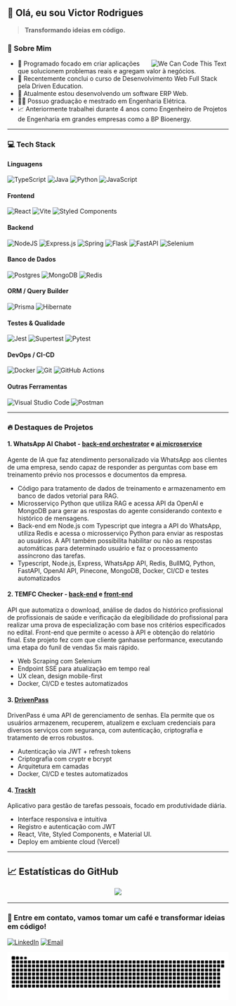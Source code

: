 ## 👋 Olá, eu sou Victor Rodrigues

> **Transformando ideias em código.**

### 🚀 Sobre Mim

<img alt="We Can Code This Text" align="right" src="https://github.com/renatainacio/renatainacio/blob/main/we-can-code-this.gif" width=35%>

- 🔭 Programado focado em criar aplicações que solucionem problemas reais e agregam valor à negócios.
- 🌱 Recentemente conclui o curso de Desenvolvimento Web Full Stack pela Driven Education.
- 📲 Atualmente estou desenvolvendo um software ERP Web.
- 👨‍🎓 Possuo graduação e mestrado em Engenharia Elétrica.
- 📈 Anteriormente trabalhei durante 4 anos como Engenheiro de Projetos de Engenharia em grandes empresas como a BP Bioenergy.

---

### 💻 Tech Stack

#### Linguagens
![TypeScript](https://img.shields.io/badge/typescript-%23007ACC.svg?style=for-the-badge&logo=typescript&logoColor=white) ![Java](https://img.shields.io/badge/java-%23ED8B00.svg?style=for-the-badge&logo=openjdk&logoColor=white) ![Python](https://img.shields.io/badge/python-3670A0?style=for-the-badge&logo=python&logoColor=ffdd54) ![JavaScript](https://img.shields.io/badge/javascript-%23323330.svg?style=for-the-badge&logo=javascript&logoColor=%23F7DF1E)
#### Frontend
![React](https://img.shields.io/badge/react-%2320232a.svg?style=for-the-badge&logo=react&logoColor=%2361DAFB) ![Vite](https://img.shields.io/badge/vite-%23646CFF.svg?style=for-the-badge&logo=vite&logoColor=white) ![Styled Components](https://img.shields.io/badge/styled--components-DB7093?style=for-the-badge&logo=styled-components&logoColor=white)
#### Backend
![NodeJS](https://img.shields.io/badge/node.js-6DA55F?style=for-the-badge&logo=node.js&logoColor=white) ![Express.js](https://img.shields.io/badge/express.js-%23404d59.svg?style=for-the-badge&logo=express&logoColor=%2361DAFB) ![Spring](https://img.shields.io/badge/spring-%236DB33F.svg?style=for-the-badge&logo=spring&logoColor=white) ![Flask](https://img.shields.io/badge/flask-%23000.svg?style=for-the-badge&logo=flask&logoColor=white) ![FastAPI](https://img.shields.io/badge/FastAPI-005571?style=for-the-badge&logo=fastapi) ![Selenium](https://img.shields.io/badge/-selenium-%43B02A?style=for-the-badge&logo=selenium&logoColor=white)
#### Banco de Dados
![Postgres](https://img.shields.io/badge/postgres-%23316192.svg?style=for-the-badge&logo=postgresql&logoColor=white) ![MongoDB](https://img.shields.io/badge/MongoDB-%234ea94b.svg?style=for-the-badge&logo=mongodb&logoColor=white) ![Redis](https://img.shields.io/badge/redis-%23DD0031.svg?style=for-the-badge&logo=redis&logoColor=white)
#### ORM / Query Builder
![Prisma](https://img.shields.io/badge/Prisma-3982CE?style=for-the-badge&logo=Prisma&logoColor=white) ![Hibernate](https://img.shields.io/badge/Hibernate-59666C?style=for-the-badge&logo=Hibernate&logoColor=white)
#### Testes & Qualidade
![Jest](https://img.shields.io/badge/-jest-%23C21325?style=for-the-badge&logo=jest&logoColor=white) ![Supertest](https://img.shields.io/badge/-Supertest-6A53A1?style=for-the-badge&logo=supertest&logoColor=white) ![Pytest](https://img.shields.io/badge/pytest-%23ffffff.svg?style=for-the-badge&logo=pytest&logoColor=2f9fe3)
#### DevOps / CI-CD
![Docker](https://img.shields.io/badge/docker-%230db7ed.svg?style=for-the-badge&logo=docker&logoColor=white) ![Git](https://img.shields.io/badge/git-%23F05033.svg?style=for-the-badge&logo=git&logoColor=white) ![GitHub Actions](https://img.shields.io/badge/github%20actions-%232671E5.svg?style=for-the-badge&logo=githubactions&logoColor=white)
#### Outras Ferramentas
![Visual Studio Code](https://img.shields.io/badge/Visual%20Studio%20Code-0078d7.svg?style=for-the-badge&logo=visual-studio-code&logoColor=white) ![Postman](https://img.shields.io/badge/Postman-FF6C37?style=for-the-badge&logo=postman&logoColor=white)

---

### 🔥 Destaques de Projetos

#### 1. WhatsApp AI Chabot - [back-end orchestrator](https://github.com/victortsrodrigues/whatsapp-ai-chatbot) e [ai microservice](https://github.com/victortsrodrigues/chatbot-republic-ai-microservice)
Agente de IA que faz atendimento personalizado via WhatsApp aos clientes de uma empresa, sendo capaz de responder as perguntas com base em treinamento prévio nos processos e documentos da empresa.
- Código para tratamento de dados de treinamento e armazenamento em banco de dados vetorial para RAG.
- Microsserviço Python que utiliza RAG e acessa API da OpenAI e MongoDB para gerar as respostas do agente considerando contexto e histórico de mensagens.
- Back-end em Node.js com Typescript que integra a API do WhatsApp, utiliza Redis e acessa o microsserviço Python para enviar as respostas ao usuários. A API também possibilita habilitar ou não as respostas automáticas para determinado usuário e faz o processamento assíncrono das tarefas.
- Typescript, Node.js, Express, WhatsApp API, Redis, BullMQ, Python, FastAPI, OpenAI API, Pinecone, MongoDB, Docker, CI/CD e testes automatizados


#### 2. TEMFC Checker - [back-end](https://github.com/victortsrodrigues/TEMFC-backend) e [front-end](https://github.com/victortsrodrigues/TEMFC-frontend)  
API que automatiza o download, análise de dados do histórico profissional de profissionais de saúde e verificação da elegibilidade do profissional para realizar uma prova de especialização com base nos critérios especificados no edital. Front-end que permite o acesso à API e obtenção do relatório final. Este projeto fez com que cliente ganhasse performance, executando uma etapa do funil de vendas 5x mais rápido. 
- Web Scraping com Selenium
- Endpoint SSE para atualização em tempo real
- UX clean, design mobile-first
- Docker, CI/CD e testes automatizados

#### 3. [DrivenPass](https://github.com/victortsrodrigues/drivenpass)  
DrivenPass é uma API de gerenciamento de senhas. Ela permite que os usuários armazenem, recuperem, atualizem e excluam credenciais para diversos serviços com segurança, com autenticação, criptografia e tratamento de erros robustos.
- Autenticação via JWT + refresh tokens
- Criptografia com cryptr e bcrypt
- Arquitetura em camadas
- Docker, CI/CD e testes automatizados

#### 4. [TrackIt](https://github.com/victortsrodrigues/TrackIt)  
Aplicativo para gestão de tarefas pessoais, focado em produtividade diária.  
- Interface responsiva e intuitiva
- Registro e autenticação com JWT
- React, Vite, Styled Components, e Material UI.
- Deploy em ambiente cloud (Vercel)

---

## 📈 Estatísticas do GitHub

<div align="center">
<!--   <img height="160em" src="https://github-readme-stats.vercel.app/api?username=victortsrodrigues&show_icons=true&theme=radical&hide_border=true&count_private=true" /> -->
  <img height="160em" src="https://github-readme-stats.vercel.app/api/top-langs/?username=victortsrodrigues&layout=compact&theme=radical&hide_border=true" />
</div>

---

### 📩 Entre em contato, vamos tomar um café e transformar ideias em código!

[![LinkedIn](https://img.shields.io/badge/-LinkedIn-0A66C2?style=flat-square&logo=linkedin&logoColor=white&link=https://www.linkedin.com/in/victortsrodrigues/)](https://www.linkedin.com/in/victortsrodrigues/) [![Email](https://img.shields.io/badge/-victadeu@gmail.com-D14836?style=flat-square&logo=Gmail&logoColor=white&link=mailto:victadeu@gmail.com)](mailto:victadeu@gmail.com)

<picture>
  <source media="(prefers-color-scheme: dark)" srcset="https://raw.githubusercontent.com/victortsrodrigues/victortsrodrigues/output/github-snake-dark.svg" />
  <source media="(prefers-color-scheme: light)" srcset="https://raw.githubusercontent.com/victortsrodrigues/victortsrodrigues/output/github-snake.svg" />
  <img alt="github-snake" src="https://raw.githubusercontent.com/victortsrodrigues/victortsrodrigues/output/github-snake.svg" />
</picture>
